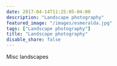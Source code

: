 ```yaml
---
date: 2017-04-14T11:25:05-04:00
description: "Landscape photography"
featured_image: "/images/esmeralda.jpg"
tags: ["Landscape photography"]
title: "Landscape photography"
disable_share: false
---
```


Misc landscapes